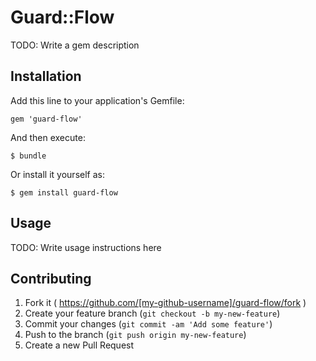 # Guard::Flow

TODO: Write a gem description

## Installation

Add this line to your application's Gemfile:

    gem 'guard-flow'

And then execute:

    $ bundle

Or install it yourself as:

    $ gem install guard-flow

## Usage

TODO: Write usage instructions here

## Contributing

1. Fork it ( https://github.com/[my-github-username]/guard-flow/fork )
2. Create your feature branch (`git checkout -b my-new-feature`)
3. Commit your changes (`git commit -am 'Add some feature'`)
4. Push to the branch (`git push origin my-new-feature`)
5. Create a new Pull Request
